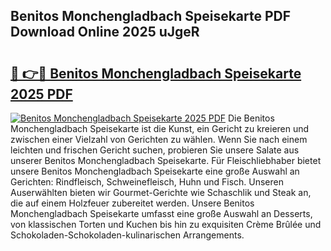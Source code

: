 ## Benitos Monchengladbach Speisekarte PDF Download Online 2025 uJgeR

# <h2><a href="http://gca0irt.nevu.top/?p=Benitos+Monchengladbach+Speisekarte">🔗 👉🔴 Benitos Monchengladbach Speisekarte 2025 PDF</a></h2>

[![Benitos Monchengladbach Speisekarte 2025 PDF](https://i.imgur.com/dBaPXMq.png)](http://gca0irt.nevu.top/?p=Benitos+Monchengladbach+Speisekarte)
Die Benitos Monchengladbach Speisekarte ist die Kunst, ein Gericht zu kreieren und zwischen einer Vielzahl von Gerichten zu wählen. Wenn Sie nach einem leichten und frischen Gericht suchen, probieren Sie unsere Salate aus unserer Benitos Monchengladbach Speisekarte. Für Fleischliebhaber bietet unsere Benitos Monchengladbach Speisekarte eine große Auswahl an Gerichten: Rindfleisch, Schweinefleisch, Huhn und Fisch. Unseren Auserwählten bieten wir Gourmet-Gerichte wie Schaschlik und Steak an, die auf einem Holzfeuer zubereitet werden. Unsere Benitos Monchengladbach Speisekarte umfasst eine große Auswahl an Desserts, von klassischen Torten und Kuchen bis hin zu exquisiten Crème Brûlée und Schokoladen-Schokoladen-kulinarischen Arrangements.
